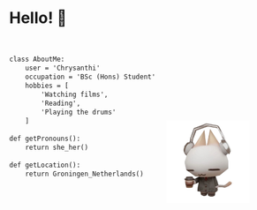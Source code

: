 # Hello! 🌱

<!-- Wrap everything in a div -->
<div style="display: flex; align-items: flex-end;">

  <!-- Code block -->
  <pre>
  <code>
class AboutMe:
    user = 'Chrysanthi'
    occupation = 'BSc (Hons) Student'
    hobbies = [
        'Watching films',
        'Reading',
        'Playing the drums'
    ]

def getPronouns():
    return she_her()

def getLocation():
    return Groningen_Netherlands()
  </code>
  </pre>

  <!-- Left-aligned image at the bottom -->
  <img src="assets/image.png" width="150" style="margin-left: 20px;">
</div>
